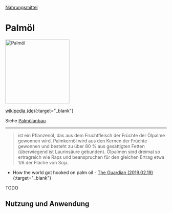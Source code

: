 [Nahrungsmittel](../nahrungsmittel.html)   

# Palmöl

<img src="https://upload.wikimedia.org/wikipedia/commons/1/1c/Palm_oil_production_in_Jukwa_Village%2C_Ghana-02.jpg" height="200" alt="Palmöl">

[wikipedia (de)](https://de.wikipedia.org/wiki/Palm%C3%B6l){:target="_blank"}  

Siehe [Palmölanbau](../thema/palmoelanbau.html)   

---

>  ist ein Pflanzenöl, das aus dem Fruchtfleisch der Früchte der Ölpalme gewonnen wird. Palmkernöl wird aus den Kernen der Früchte gewonnen und besteht zu über 80 % aus gesättigten Fetten (überwiegend ist Laurinsäure gebunden). Ölpalmen sind dreimal so ertragreich wie Raps und beanspruchen für den gleichen Ertrag etwa 1/6 der Fläche von Soja.

* How the world got hooked on palm oil - [The Guardian (2019.02.19)](
https://www.theguardian.com/news/2019/feb/19/palm-oil-ingredient-biscuits-shampoo-environmental){:target="_blank"}   

TODO   

## Nutzung und Anwendung
